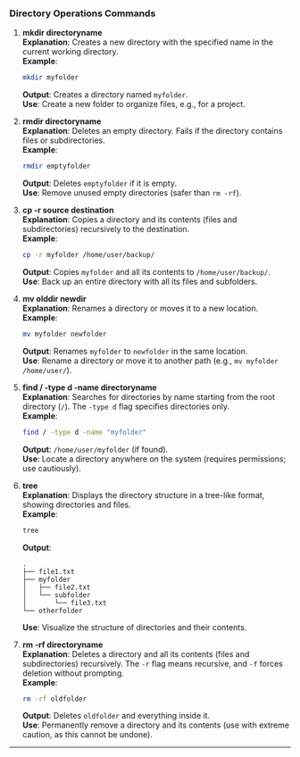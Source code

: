 
### Directory Operations Commands

1. **mkdir directoryname**  
   **Explanation**: Creates a new directory with the specified name in the current working directory.  
   **Example**:  
   ```bash
   mkdir myfolder
   ```
   **Output**: Creates a directory named `myfolder`.  
   **Use**: Create a new folder to organize files, e.g., for a project.

2. **rmdir directoryname**  
   **Explanation**: Deletes an empty directory. Fails if the directory contains files or subdirectories.  
   **Example**:  
   ```bash
   rmdir emptyfolder
   ```
   **Output**: Deletes `emptyfolder` if it is empty.  
   **Use**: Remove unused empty directories (safer than `rm -rf`).

3. **cp -r source destination**  
   **Explanation**: Copies a directory and its contents (files and subdirectories) recursively to the destination.  
   **Example**:  
   ```bash
   cp -r myfolder /home/user/backup/
   ```
   **Output**: Copies `myfolder` and all its contents to `/home/user/backup/`.  
   **Use**: Back up an entire directory with all its files and subfolders.

4. **mv olddir newdir**  
   **Explanation**: Renames a directory or moves it to a new location.  
   **Example**:  
   ```bash
   mv myfolder newfolder
   ```
   **Output**: Renames `myfolder` to `newfolder` in the same location.  
   **Use**: Rename a directory or move it to another path (e.g., `mv myfolder /home/user/`).

5. **find / -type d -name directoryname**  
   **Explanation**: Searches for directories by name starting from the root directory (`/`). The `-type d` flag specifies directories only.  
   **Example**:  
   ```bash
   find / -type d -name "myfolder"
   ```
   **Output**: `/home/user/myfolder` (if found).  
   **Use**: Locate a directory anywhere on the system (requires permissions; use cautiously).  

6. **tree**  
   **Explanation**: Displays the directory structure in a tree-like format, showing directories and files.  
   **Example**:  
   ```bash
   tree
   ```
   **Output**:  
   ```
   .
   ├── file1.txt
   ├── myfolder
   │   ├── file2.txt
   │   └── subfolder
   │       └── file3.txt
   └── otherfolder
   ```
   **Use**: Visualize the structure of directories and their contents.  

7. **rm -rf directoryname**  
   **Explanation**: Deletes a directory and all its contents (files and subdirectories) recursively. The `-r` flag means recursive, and `-f` forces deletion without prompting.  
   **Example**:  
   ```bash
   rm -rf oldfolder
   ```
   **Output**: Deletes `oldfolder` and everything inside it.  
   **Use**: Permanently remove a directory and its contents (use with extreme caution, as this cannot be undone).

---

